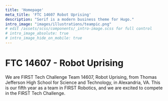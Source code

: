 ```yaml
---
title: 'Homepage'
meta_title: 'FTC 14607 Robot Uprising'
description: "Serif is a modern business theme for Hugo."
intro_image: "images/illustrations/teampic.png"
# edit /assets/scss/components/_intro-image.scss for full control
# intro_image_absolute: true
# intro_image_hide_on_mobile: true
---
```


# FTC 14607 - Robot Uprising

We are FIRST Tech Challenge Team 14607, Robot Uprising, from Thomas Jefferson High School for Science and Technology, in Alexandria, VA. This is our fifth year as a team in FIRST Robotics, and we are excited to compete in the FIRST Tech Challenge.
